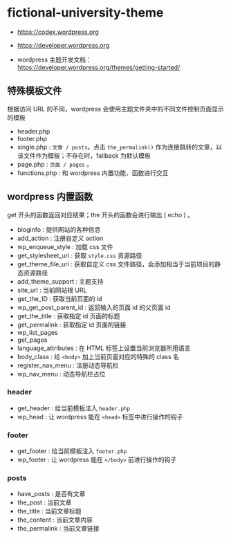 # fictional-university-theme

- <https://codex.wordpress.org>
- <https://developer.wordpress.org>

- wordpress 主题开发文档：<https://developer.wordpress.org/themes/getting-started/>

## 特殊模板文件

根据访问 URL 的不同，wordpress 会使用主题文件夹中的不同文件控制页面显示的模板

- header.php
- footer.php
- single.php : `文章 / posts`。点击 `the_permalink()` 作为连接跳转的文章，以该文件作为模板；不存在时，fallback 为默认模板
- page.php : `页面 / pages` 。
- functions.php : 和 wordpress 内置功能、函数进行交互

## wordpress 内置函数

get 开头的函数返回对应结果；the 开头的函数会进行输出 ( echo ) 。

- bloginfo : 提供网站的各种信息
- add_action : 注册自定义 action 
- wp_enqueue_style : 加载 css 文件
- get_stylesheet_uri : 获取 `style.css` 资源路径
- get_theme_file_uri : 获取自定义 css 文件路径，会添加相当于当前项目的静态资源路径
- add_theme_support : 主题支持
- site_url : 当前网站根 URL
- get_the_ID : 获取当前页面的 id
- wp_get_post_parent_id : 返回输入的页面 id 的父页面 id
- get_the_title : 获取指定 id 页面的标题
- get_permalink : 获取指定 id 页面的链接
- wp_list_pages
- get_pages
- language_attributes : 在 HTML 标签上设置当前浏览器所用语言
- body_class : 给 `<body>` 加上当前页面对应的特殊的 class 名
- register_nav_menu : 注册动态导航栏
- wp_nav_menu : 动态导航栏占位

### header

- get_header : 给当前模板注入 `header.php`
- wp_head : 让 wordpress 能在 `<head>` 标签中进行操作的钩子

### footer

- get_footer : 给当前模板注入 `footer.php`
- wp_footer : 让 wordpress 能在 `</body>` 前进行操作的钩子
### posts

- have_posts : 是否有文章
- the_post : 当前文章
- the_title : 当前文章标题
- the_content : 当前文章内容
- the_permalink : 当前文章链接
